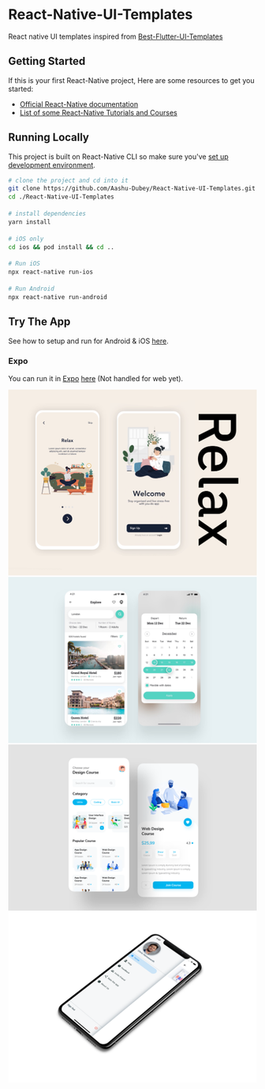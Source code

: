 # React-Native-UI-Templates

React native UI templates inspired from [Best-Flutter-UI-Templates](https://github.com/mitesh77/Best-Flutter-UI-Templates)

## Getting Started

If this is your first React-Native project, Here are some resources to get you started:

- [Official React-Native documentation](https://reactnative.dev/docs/getting-started)
- [List of some React-Native Tutorials and Courses](https://hackr.io/tutorials/learn-react-native)

## Running Locally

This project is built on React-Native CLI so make sure you've [set up development environment](https://reactnative.dev/docs/environment-setup).

```bash
# clone the project and cd into it
git clone https://github.com/Aashu-Dubey/React-Native-UI-Templates.git
cd ./React-Native-UI-Templates

# install dependencies
yarn install

# iOS only
cd ios && pod install && cd ..

# Run iOS
npx react-native run-ios

# Run Android
npx react-native run-android

```

## Try The App

See how to setup and run for Android & iOS [here](https://reactnative.dev/docs/next/environment-setup).

### Expo

You can run it in [Expo](https://docs.expo.io) [here](https://snack.expo.io/@ashu_dubey/react-native-ui-templates) (Not handled for web yet).

![Image](res/introduction_animation/introduction_animation.png)
![Image](res/hotel/hotel_booking.png)
![Image](res/design_course/design_course.png)
![Image](res/home/custom_drawer.png)
